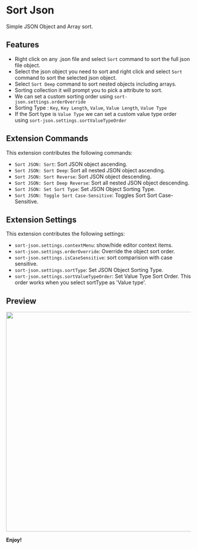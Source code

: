 # Sort Json

Simple JSON Object and Array sort.

## Features

- Right click on any .json file and select `Sort` command to sort the full json file object.
- Select the json object you need to sort and right click and select `Sort` command to sort the selected json object.
- Select `Sort Deep` command to sort nested objects including arrays.
- Sorting collection it will prompt you to pick a attribute to sort.
- We can set a custom sorting order using `sort-json.settings.orderOverride`
- Sorting Type : `Key`, `Key Length`, `Value`, `Value Length`, `Value Type`
- If the Sort type is `Value Type` we can set a custom value type order using `sort-json.settings.sortValueTypeOrder`

## Extension Commands

This extension contributes the following commands:

- `Sort JSON: Sort`: Sort JSON object ascending.
- `Sort JSON: Sort Deep`: Sort all nested JSON object ascending.
- `Sort JSON: Sort Reverse`: Sort JSON object descending.
- `Sort JSON: Sort Deep Reverse`: Sort all nested JSON object descending.
- `Sort JSON: Set Sort Type`: Set JSON Object Sorting Type.
- `Sort JSON: Toggle Sort Case-Sensitive`: Toggles Sort Sort Case-Sensitive.

## Extension Settings

This extension contributes the following settings:

- `sort-json.settings.contextMenu`: show/hide editor context items.
- `sort-json.settings.orderOverride`: Override the object sort order.
- `sort-json.settings.isCaseSensitive`: sort comparision with case sensitive.
- `sort-json.settings.sortType`: Set JSON Object Sorting Type.
- `sort-json.settings.sortValueTypeOrder`: Set Value Type Sort Order. This order works when you select sortType as 'Value type'.

## Preview

<img width="600" src="./images/preview.gif">

**Enjoy!**
